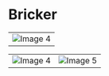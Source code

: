 # Bricker


<table>
  <tr>
      <td align="center"><img src="https://github.com/eladpariv/Bricker/assets/96910425/65211f4e-4931-41ad-b47c-a80f7675b301" alt="Image 4"></td>
  </tr>
</table>


<table>
  <tr>
      <td align="center"><img src="https://github.com/eladpariv/Bricker/assets/96910425/e7f24dea-dbad-4b87-863e-b6d2f767f972" alt="Image 4"></td>
      <td align="center"><img src="https://github.com/eladpariv/Bricker/assets/96910425/cfb0bcb0-f922-4628-83ae-5b371d2b1e34" alt="Image 5"></td>
  </tr>
</table>
